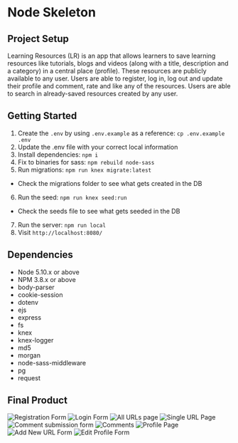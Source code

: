 # Node Skeleton

## Project Setup

Learning Resources (LR) is an app that allows learners to save learning resources like tutorials, blogs and videos (along with a title, description and a category) in a central place (profile). These resources are publicly available to any user. Users are able to register, log in, log out and update their profile and comment, rate and like any of the resources. Users are able to search in already-saved resources created by any user.



## Getting Started

1. Create the `.env` by using `.env.example` as a reference: `cp .env.example .env`
2. Update the .env file with your correct local information
3. Install dependencies: `npm i`
4. Fix to binaries for sass: `npm rebuild node-sass`
5. Run migrations: `npm run knex migrate:latest`
  - Check the migrations folder to see what gets created in the DB
6. Run the seed: `npm run knex seed:run`
  - Check the seeds file to see what gets seeded in the DB
7. Run the server: `npm run local`
8. Visit `http://localhost:8080/`

## Dependencies

- Node 5.10.x or above
- NPM 3.8.x or above
- body-parser
- cookie-session
- dotenv
- ejs
- express
- fs
- knex
- knex-logger
- md5
- morgan
- node-sass-middleware
- pg
- request

## Final Product

![Registration Form](https://github.com/rayhaneh/resource_wall/blob/master/screenshots/01-register.png?raw=true)
![Login Form](https://github.com/rayhaneh/resource_wall/blob/master/screenshots/02-login.png?raw=true)
![All URLs page](https://github.com/rayhaneh/resource_wall/blob/master/screenshots/03-urls.png?raw=true)
![Single URL Page](https://github.com/rayhaneh/resource_wall/blob/master/screenshots/04-url.png?raw=true)
![Comment submission form](https://github.com/rayhaneh/resource_wall/blob/master/screenshots/05-comment.png?raw=true)
![Comments](https://github.com/rayhaneh/resource_wall/blob/master/screenshots/06-comments.png?raw=true)
![Profile Page](https://github.com/rayhaneh/resource_wall/blob/master/screenshots/07-profile.png?raw=true)
![Add New URL Form](https://github.com/rayhaneh/resource_wall/blob/master/screenshots/08-addnewurl.png?raw=true)
![Edit Profile Form](https://github.com/rayhaneh/resource_wall/blob/master/screenshots/09-editprofile.png?raw=true)


